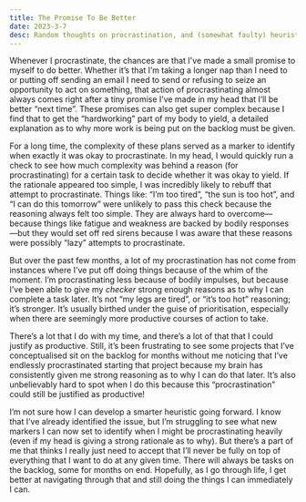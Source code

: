 ```yaml
---
title: The Promise To Be Better
date: 2023-3-7
desc: Random thoughts on procrastination, and (somewhat faulty) heuristics I‘ve set in place to prevent it
---
```

Whenever I procrastinate, the chances are that I've made a small promise to myself to do better. Whether it’s that I’m taking a longer nap than I need to or putting off sending an email I need to send or refusing to seize an opportunity to act on something, that action of procrastinating almost always comes right after a tiny promise I’ve made in my head that I’ll be better “next time”. These promises can also get super complex because I find that to get the “hardworking” part of my body to yield, a detailed explanation as to why more work is being put on the backlog must be given.

For a long time, the complexity of these plans served as a marker to identify when exactly it was okay to procrastinate. In my head, I would quickly run a check to see how much complexity was behind a reason (for procrastinating) for a certain task to decide whether it was okay to yield. If the rationale appeared too simple, I was incredibly likely to rebuff that attempt to procrastinate. Things like: “I’m too tired”, “the sun is too hot”, and “I can do this tomorrow” were unlikely to pass this check because the reasoning always felt too simple. They are always hard to overcome—because things like fatigue and weakness are backed by bodily responses—but they would set off red sirens because I was aware that these reasons were possibly “lazy” attempts to procrastinate.

But over the past few months, a lot of my procrastination has not come from instances where I’ve put off doing things because of the whim of the moment. I’m procrastinating less because of bodily impulses, but because I’ve been able to give my _checker_ strong enough reasons as to why I can complete a task later. It’s not “my legs are tired”, or “it’s too hot” reasoning; it’s stronger. It’s usually birthed under the guise of prioritisation, especially when there are seemingly more productive courses of action to take.

There’s a lot that I do with my time, and there’s a lot of that that I could justify as productive. Still, it’s been frustrating to see some projects that I’ve conceptualised sit on the backlog for months without me noticing that I’ve endlessly procrastinated starting that project because my brain has consistently given me strong reasoning as to why I can do that later. It’s also unbelievably hard to spot when I do this because this “procrastination” could still be justified as productive!

I’m not sure how I can develop a smarter heuristic going forward. I know that I’ve already identified the issue, but I’m struggling to see what new markers I can now set to identify when I might be procrastinating heavily (even if my head is giving a strong rationale as to why). But there’s a part of me that thinks I really just need to accept that I’ll never be fully on top of everything that I want to do at any given time. There will always be tasks on the backlog, some for months on end. Hopefully, as I go through life, I get better at navigating through that and still doing the things I can immediately I can.